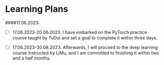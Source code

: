 # Learning Plans

####17.06.2023.

- [ ] 17.06.2023-20.06.2023. I have embarked on the PyTorch practice course taught by TuDui and set a goal to complete it within three days.
- [ ] 17.06.2023-30.08.2023. Afterwards, I will proceed to the deep learning course instructed by LiMu, and I am committed to finishing it within two and a half months.





